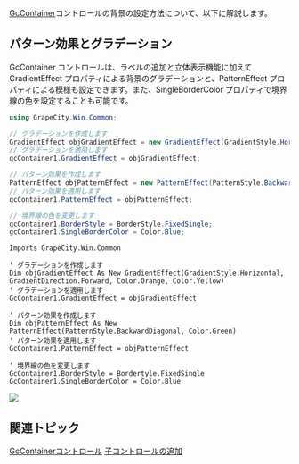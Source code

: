 [GcContainer](gcdocsite__documentlink?toc-item-id=7e23e584-b0de-4bba-bbd8-db2087720c3e)コントロールの背景の設定方法について、以下に解説します。

## パターン効果とグラデーション

GcContainer コントロールは、ラベルの追加と立体表示機能に加えて GradientEffect プロパティによる背景のグラデーションと、PatternEffect プロパティによる模様も設定できます。また、SingleBorderColor プロパティで境界線の色を設定することも可能です。

```csharp
using GrapeCity.Win.Common;

// グラデーションを作成します
GradientEffect objGradientEffect = new GradientEffect(GradientStyle.Horizontal, GradientDirection.Forward, Color.Orange, Color.Yellow);
// グラデーションを適用します
gcContainer1.GradientEffect = objGradientEffect;

// パターン効果を作成します
PatternEffect objPatternEffect = new PatternEffect(PatternStyle.BackwardDiagonal, Color.Green);
// パターン効果を適用します
gcContainer1.PatternEffect = objPatternEffect;

// 境界線の色を変更します
gcContainer1.BorderStyle = BorderStyle.FixedSingle;
gcContainer1.SingleBorderColor = Color.Blue;
```

```vbnet
Imports GrapeCity.Win.Common

' グラデーションを作成します
Dim objGradientEffect As New GradientEffect(GradientStyle.Horizontal, GradientDirection.Forward, Color.Orange, Color.Yellow)
' グラデーションを適用します
GcContainer1.GradientEffect = objGradientEffect

' パターン効果を作成します
Dim objPatternEffect As New PatternEffect(PatternStyle.BackwardDiagonal, Color.Green)
' パターン効果を適用します
GcContainer1.PatternEffect = objPatternEffect

' 境界線の色を変更します
GcContainer1.BorderStyle = Bordertyle.FixedSingle
GcContainer1.SingleBorderColor = Color.Blue
```

![](/DOCUMENT_SITE_LINK_PREFIX_HERE/document-site-files/images/06fadbb1-c461-433a-b385-ae4966e56069/images/gccontainer.effect.png)

## 関連トピック

[GcContainerコントロール](gcdocsite__documentlink?toc-item-id=6d2b9edf-9c20-4c51-9f3d-5437c28230b5)
[子コントロールの追加](gcdocsite__documentlink?toc-item-id=9d37abfe-0a14-4e46-8a4b-e92cd2f9299d)